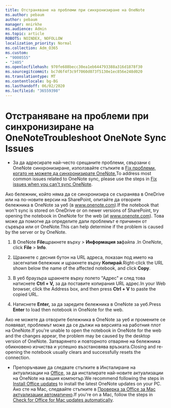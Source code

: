 ```yaml
---
title: Отстраняване на проблеми при синхронизиране на OneNote
ms.author: pebaum
author: pebaum
manager: mnirkhe
ms.audience: Admin
ms.topic: article
ROBOTS: NOINDEX, NOFOLLOW
localization_priority: Normal
ms.collection: Adm_O365
ms.custom:
- "9000555"
- "2405"
ms.openlocfilehash: 970fe688becc30ea1eb644793388a316d1878f30
ms.sourcegitcommit: bc7d6f4f3c9f7060d073f5130e1ec856e248d020
ms.translationtype: MT
ms.contentlocale: bg-BG
ms.lasthandoff: 06/02/2020
ms.locfileid: "36559398"
---
```

# <a name="troubleshoot-onenote-sync-issues"></a><span data-ttu-id="e697d-102">Отстраняване на проблеми при синхронизиране на OneNote</span><span class="sxs-lookup"><span data-stu-id="e697d-102">Troubleshoot OneNote Sync Issues</span></span>

* <span data-ttu-id="e697d-103">За да адресирате най-често срещаните проблеми, свързани с OneNote синхронизиране, използвайте стъпките в [Fix проблеми, когато не можете да синхронизирате OneNote.](https://support.office.com/article/Fix-issues-when-you-can-t-sync-OneNote-299495ef-66d1-448f-90c1-b785a6968d45)</span><span class="sxs-lookup"><span data-stu-id="e697d-103">To address most common issues related to OneNote sync, please use the steps in [Fix issues when you can't sync OneNote](https://support.office.com/article/Fix-issues-when-you-can-t-sync-OneNote-299495ef-66d1-448f-90c1-b785a6968d45).</span></span>

<span data-ttu-id="e697d-104">Ако бележник, който няма да се синхронизира се съхранява в OneDrive или на по-новите версии на SharePoint, опитайте да отворите бележника в OneNote за уеб (в www.onenote.com).</span><span class="sxs-lookup"><span data-stu-id="e697d-104">If the notebook that won't sync is stored on OneDrive or on newer versions of SharePoint, try opening the notebook in OneNote for the web (at www.onenote.com).</span></span> <span data-ttu-id="e697d-105">Това може да помогне да определите дали проблемът е причинен от сървъра или от OneNote.</span><span class="sxs-lookup"><span data-stu-id="e697d-105">This can help determine if the problem is caused by the server or by OneNote.</span></span>

1. <span data-ttu-id="e697d-106">В OneNote **File**щракнете върху  >  **Информация за**файла .</span><span class="sxs-lookup"><span data-stu-id="e697d-106">In OneNote, click **File** > **Info**.</span></span>

2. <span data-ttu-id="e697d-107">Щракнете с десния бутон на URL адреса, показан под името на засегнатия бележник и щракнете върху **Копирай**.</span><span class="sxs-lookup"><span data-stu-id="e697d-107">Right-click the URL shown below the name of the affected notebook, and click **Copy**.</span></span>

3. <span data-ttu-id="e697d-108">В уеб браузъра щракнете върху полето "Адрес" и след това натиснете **Ctrl + V,** за да поставите копирания URL адрес.</span><span class="sxs-lookup"><span data-stu-id="e697d-108">In your Web browser, click the Address box, and then press **Ctrl + V** to paste the copied URL.</span></span>

4. <span data-ttu-id="e697d-109">Натиснете **Enter,** за да заредите бележника в OneNote за уеб.</span><span class="sxs-lookup"><span data-stu-id="e697d-109">Press **Enter** to load then notebook in OneNote for the web.</span></span>

<span data-ttu-id="e697d-110">Ако не можете да отворите бележника в OneNote за уеб и промените се появяват, проблемът може да се дължи на версията на работния плот на OneNote.</span><span class="sxs-lookup"><span data-stu-id="e697d-110">If you're unable to open the notebook in OneNote for the web and the changes appear, the problem may be caused by the desktop version of OneNote.</span></span> <span data-ttu-id="e697d-111">Затварянето и повторното отваряне на бележника обикновено изчиства и успешно възстановява връзката.</span><span class="sxs-lookup"><span data-stu-id="e697d-111">Closing and re-opening the notebook usually clears and successfully resets the connection.</span></span>

* <span data-ttu-id="e697d-112">Препоръчваме да следвате стъпките в Инсталиране на актуализации на [Office,](https://support.office.com/article/Install-Office-updates-2ab296f3-7f03-43a2-8e50-46de917611c5) за да инсталирате най-новите актуализации на OneNote на вашия компютър.</span><span class="sxs-lookup"><span data-stu-id="e697d-112">We recommend following the steps in [Install Office updates](https://support.office.com/article/Install-Office-updates-2ab296f3-7f03-43a2-8e50-46de917611c5) to install the latest OneNote updates on your PC.</span></span> <span data-ttu-id="e697d-113">Ако сте на Mac, следвайте стъпките в [Проверка за Office за Mac актуализации автоматично](https://support.office.com/article/update-office-for-mac-automatically-bfd1e497-c24d-4754-92ab-910a4074d7c1).</span><span class="sxs-lookup"><span data-stu-id="e697d-113">If you're on a Mac, follow the steps in [Check for Office for Mac updates automatically](https://support.office.com/article/update-office-for-mac-automatically-bfd1e497-c24d-4754-92ab-910a4074d7c1).</span></span>